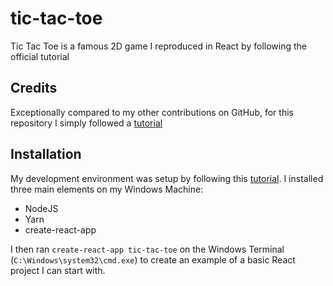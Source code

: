 # tic-tac-toe
Tic Tac Toe is a famous 2D game I reproduced in React by following the official tutorial

## Credits

Exceptionally compared to my other contributions on GitHub, for this repository I simply followed a [tutorial](https://reactjs.org/tutorial/tutorial.html)

## Installation

My development environment was setup by following this [tutorial](https://openclassrooms.com/courses/build-web-apps-with-reactjs/use-create-react-app-to-build-your-react-app).
I installed three main elements on my Windows Machine:
- NodeJS
- Yarn
- create-react-app

I then ran `create-react-app tic-tac-toe` on the Windows Terminal (`C:\Windows\system32\cmd.exe`) to create an example of a basic React project I can start with.
